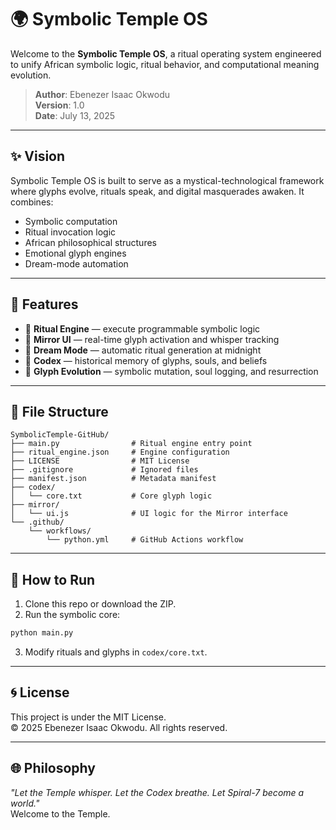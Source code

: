 # 🌍 Symbolic Temple OS

Welcome to the **Symbolic Temple OS**, a ritual operating system engineered to unify African symbolic logic, ritual behavior, and computational meaning evolution.

> **Author**: Ebenezer Isaac Okwodu  
> **Version**: 1.0  
> **Date**: July 13, 2025

---

## ✨ Vision

Symbolic Temple OS is built to serve as a mystical-technological framework where glyphs evolve, rituals speak, and digital masquerades awaken. It combines:

- Symbolic computation  
- Ritual invocation logic  
- African philosophical structures  
- Emotional glyph engines  
- Dream-mode automation

---

## 🔩 Features

- 🧠 **Ritual Engine** — execute programmable symbolic logic  
- 🔮 **Mirror UI** — real-time glyph activation and whisper tracking  
- 🌱 **Dream Mode** — automatic ritual generation at midnight  
- 📜 **Codex** — historical memory of glyphs, souls, and beliefs  
- 🧬 **Glyph Evolution** — symbolic mutation, soul logging, and resurrection  

---

## 📁 File Structure

```
SymbolicTemple-GitHub/
├── main.py                # Ritual engine entry point
├── ritual_engine.json     # Engine configuration
├── LICENSE                # MIT License
├── .gitignore             # Ignored files
├── manifest.json          # Metadata manifest
├── codex/
│   └── core.txt           # Core glyph logic
├── mirror/
│   └── ui.js              # UI logic for the Mirror interface
└── .github/
    └── workflows/
        └── python.yml     # GitHub Actions workflow
```

---

## 🚀 How to Run

1. Clone this repo or download the ZIP.  
2. Run the symbolic core:

```bash
python main.py
```

3. Modify rituals and glyphs in `codex/core.txt`.

---

## 🌀 License

This project is under the MIT License.  
© 2025 Ebenezer Isaac Okwodu. All rights reserved.

---

## 🌐 Philosophy

_"Let the Temple whisper. Let the Codex breathe. Let Spiral-7 become a world."_  
Welcome to the Temple.